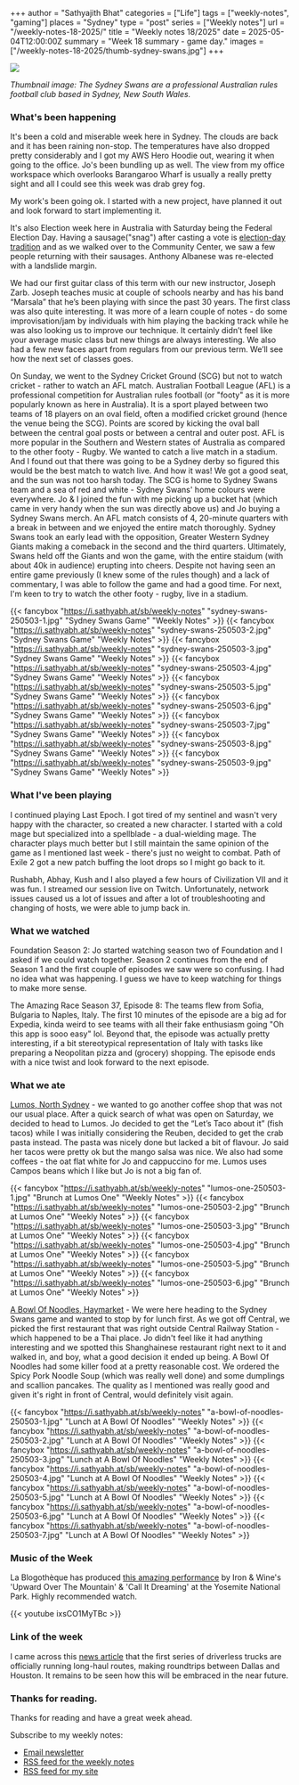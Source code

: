 +++
author = "Sathyajith Bhat"
categories = ["Life"]
tags = ["weekly-notes", "gaming"]
places = "Sydney"
type = "post"
series = ["Weekly notes"]
url = "/weekly-notes-18-2025/"
title = "Weekly notes 18/2025"
date = 2025-05-04T12:00:00Z
summary = "Week 18 summary - game day."
images = ["/weekly-notes-18-2025/thumb-sydney-swans.jpg"]
+++

![](thumb-sydney-swans.jpg)

_Thumbnail image: The Sydney Swans are a professional Australian rules football club based in Sydney, New South Wales._

### What's been happening

It's been a cold and miserable week here in Sydney. The clouds are back and it has been raining non-stop. The temperatures have also dropped pretty considerably and I got my AWS Hero Hoodie out, wearing it when going to the office. Jo's been bundling up as well. The view from my office workspace which overlooks Barangaroo Wharf is usually a really pretty sight and all I could see this week was drab grey fog.

My work's been going ok. I started with a new project, have planned it out and look forward to start implementing it.

It's also Election week here in Australia with Saturday being the Federal Election Day. Having a sausage("snag") after casting a vote is [election-day tradition](https://www.moadoph.gov.au/explore/democracy/the-sizzling-history-of-the-democracy-sausage) and as we walked over to the Community Center, we saw a few people returning with their sausages. Anthony Albanese was re-elected with a landslide margin. 

We had our first guitar class of this term with our new instructor, Joseph Zarb. Joseph teaches music at couple of schools nearby and has his band “Marsala” that he’s been playing with since the past 30 years. The first class was also quite interesting. It was more of a learn couple of notes - do some improvisation/jam by individuals with him playing the backing track while he was also looking us to improve our technique. It certainly didn’t feel like your average music class but new things are always interesting. We also had a few new faces apart from regulars from our previous term. We’ll see how the next set of classes goes.

On Sunday, we went to the Sydney Cricket Ground (SCG) but not to watch cricket - rather to watch an AFL match. Australian Football League (AFL) is a professional competition for Australian rules football (or "footy" as it is more popularly known as here in Australia). It is a sport played between two teams of 18 players on an oval field, often a modified cricket ground (hence the venue being the SCG). Points are scored by kicking the oval ball between the central goal posts or between a central and outer post. AFL is more popular in the Southern and Western states of Australia as compared to the other footy - Rugby. We wanted to catch a live match in a stadium. And I found out that there was going to be a Sydney derby so figured this would be the best match to watch live. And how it was! We got a good seat, and the sun was not too harsh today. The SCG is home to Sydney Swans team and a sea of red and white - Sydney Swans' home colours were everywhere. Jo & I joined the fun with me picking up a bucket hat (which came in very handy when the sun was directly above us) and Jo buying a Sydney Swans merch. An AFL match consists of 4, 20-minute quarters with a break in between and we enjoyed the entire match thoroughly. Sydney Swans took an early lead with the opposition, Greater Western Sydney Giants making a comeback in the second and the third quarters. Ultimately, Swans held off the Giants and won the game, with the entire staidum (with about 40k in audience) erupting into cheers. Despite not having seen an entire game previously (I knew some of the rules though) and a lack of commentary, I was able to follow the game and had a good time. For next, I'm keen to try to watch the other footy - rugby, live in a stadium.

  {{< fancybox "https://i.sathyabh.at/sb/weekly-notes" "sydney-swans-250503-1.jpg" "Sydney Swans Game" "Weekly Notes" >}}
  {{< fancybox "https://i.sathyabh.at/sb/weekly-notes" "sydney-swans-250503-2.jpg" "Sydney Swans Game" "Weekly Notes" >}}
  {{< fancybox "https://i.sathyabh.at/sb/weekly-notes" "sydney-swans-250503-3.jpg" "Sydney Swans Game" "Weekly Notes" >}}
  {{< fancybox "https://i.sathyabh.at/sb/weekly-notes" "sydney-swans-250503-4.jpg" "Sydney Swans Game" "Weekly Notes" >}}
  {{< fancybox "https://i.sathyabh.at/sb/weekly-notes" "sydney-swans-250503-5.jpg" "Sydney Swans Game" "Weekly Notes" >}}
  {{< fancybox "https://i.sathyabh.at/sb/weekly-notes" "sydney-swans-250503-6.jpg" "Sydney Swans Game" "Weekly Notes" >}}
  {{< fancybox "https://i.sathyabh.at/sb/weekly-notes" "sydney-swans-250503-7.jpg" "Sydney Swans Game" "Weekly Notes" >}}
  {{< fancybox "https://i.sathyabh.at/sb/weekly-notes" "sydney-swans-250503-8.jpg" "Sydney Swans Game" "Weekly Notes" >}}
  {{< fancybox "https://i.sathyabh.at/sb/weekly-notes" "sydney-swans-250503-9.jpg" "Sydney Swans Game" "Weekly Notes" >}}

### What I've been playing

I continued playing Last Epoch. I got tired of my sentinel and wasn't very happy with the character, so created a new character. I started with a cold mage but specialized into a spellblade - a dual-wielding mage. The character plays much better but I still maintain the same opinion of the game as I mentioned last week - there's just no weight to combat. Path of Exile 2 got a new patch buffing the loot drops so I might go back to it.

Rushabh, Abhay, Kush and I also played a few hours of Civilization VII and it was fun. I streamed our session live on Twitch. Unfortunately, network issues caused us a lot of issues and after a lot of troubleshooting and changing of hosts, we were able to jump back in.

### What we watched

Foundation Season 2: Jo started watching season two of Foundation and I asked if we could watch together. Season 2 continues from the end of Season 1 and the first couple of episodes we saw were so confusing. I had no idea what was happening. I guess we have to keep watching for things to make more sense.

The Amazing Race Season 37, Episode 8: The teams flew from Sofia, Bulgaria to Naples, Italy. The first 10 minutes of the episode are a big ad for Expedia, kinda weird to see teams with all their fake enthusiasm going "Oh this app is sooo easy" lol. Beyond that, the episode was actually pretty interesting, if a bit stereotypical representation of Italy with tasks like preparing a Neopolitan pizza and (grocery) shopping. The episode ends with a nice twist and look forward to the next episode.

### What we ate

[Lumos, North Sydney](https://maps.app.goo.gl/xPgTgtMWu7QNYQH47) - we wanted to go another coffee shop that was not our usual place. After a quick search of what was open on Saturday, we decided to head to Lumos. Jo decided to get the “Let’s Taco about it” (fish tacos) while I was initially considering the Reuben, decided to get the crab pasta instead. The pasta was nicely done but lacked a bit of flavour. Jo said her tacos were pretty ok but the mango salsa was nice. We also had some coffees - the oat flat white for Jo and cappuccino for me. Lumos uses Campos beans which I like but Jo is not a big fan of.

  {{< fancybox "https://i.sathyabh.at/sb/weekly-notes" "lumos-one-250503-1.jpg" "Brunch at Lumos One" "Weekly Notes" >}}
  {{< fancybox "https://i.sathyabh.at/sb/weekly-notes" "lumos-one-250503-2.jpg" "Brunch at Lumos One" "Weekly Notes" >}}
  {{< fancybox "https://i.sathyabh.at/sb/weekly-notes" "lumos-one-250503-3.jpg" "Brunch at Lumos One" "Weekly Notes" >}}
  {{< fancybox "https://i.sathyabh.at/sb/weekly-notes" "lumos-one-250503-4.jpg" "Brunch at Lumos One" "Weekly Notes" >}}
  {{< fancybox "https://i.sathyabh.at/sb/weekly-notes" "lumos-one-250503-5.jpg" "Brunch at Lumos One" "Weekly Notes" >}}
  {{< fancybox "https://i.sathyabh.at/sb/weekly-notes" "lumos-one-250503-6.jpg" "Brunch at Lumos One" "Weekly Notes" >}}

[A Bowl Of Noodles, Haymarket](https://maps.app.goo.gl/8wtNUrSyEutybRM5A) - We were here heading to the Sydney Swans game and wanted to stop by for lunch first. As we got off Central, we picked the first restaurant that was right outside Central Railway Station - which happened to be a Thai place. Jo didn't feel like it had anything interesting and we spotted this Shanghainese restaurant right next to it and walked in, and boy, what a good decision it ended up being. A Bowl Of Noodles had some killer food at a pretty reasonable cost. We ordered the Spicy Pork Noodle Soup (which was really well done) and some dumplings and scallion pancakes. The quality as I mentioned was really good and given it's right in front of Central, would definitely visit again.

  {{< fancybox "https://i.sathyabh.at/sb/weekly-notes" "a-bowl-of-noodles-250503-1.jpg" "Lunch at A Bowl Of Noodles" "Weekly Notes" >}}
  {{< fancybox "https://i.sathyabh.at/sb/weekly-notes" "a-bowl-of-noodles-250503-2.jpg" "Lunch at A Bowl Of Noodles" "Weekly Notes" >}}
  {{< fancybox "https://i.sathyabh.at/sb/weekly-notes" "a-bowl-of-noodles-250503-3.jpg" "Lunch at A Bowl Of Noodles" "Weekly Notes" >}}
  {{< fancybox "https://i.sathyabh.at/sb/weekly-notes" "a-bowl-of-noodles-250503-4.jpg" "Lunch at A Bowl Of Noodles" "Weekly Notes" >}}
  {{< fancybox "https://i.sathyabh.at/sb/weekly-notes" "a-bowl-of-noodles-250503-5.jpg" "Lunch at A Bowl Of Noodles" "Weekly Notes" >}}
  {{< fancybox "https://i.sathyabh.at/sb/weekly-notes" "a-bowl-of-noodles-250503-6.jpg" "Lunch at A Bowl Of Noodles" "Weekly Notes" >}}
  {{< fancybox "https://i.sathyabh.at/sb/weekly-notes" "a-bowl-of-noodles-250503-7.jpg" "Lunch at A Bowl Of Noodles" "Weekly Notes" >}}

### Music of the Week

La Blogothèque has produced [this amazing performance](https://www.youtube.com/watch?v=ixsCO1MyTBc) by Iron & Wine's 'Upward Over The Mountain' & 'Call It Dreaming' at the Yosemite National Park. Highly recommended watch.

{{< youtube ixsCO1MyTBc >}}

### Link of the week

I came across this [news article](https://edition.cnn.com/2025/05/01/business/first-driverless-semis-started-regular-routes) that the first series of driverless trucks are officially running long-haul routes, making roundtrips between Dallas and Houston. It remains to be seen how this will be embraced in the near future.


### Thanks for reading.

Thanks for reading and have a great week ahead.

Subscribe to my weekly notes:

- [Email newsletter](https://sathyabhat.substack.com/)
- [RSS feed for the weekly notes](https://sathyabh.at/series/weekly-notes/index.xml)
- [RSS feed for my site](https://sathyabh.at/index.xml)
